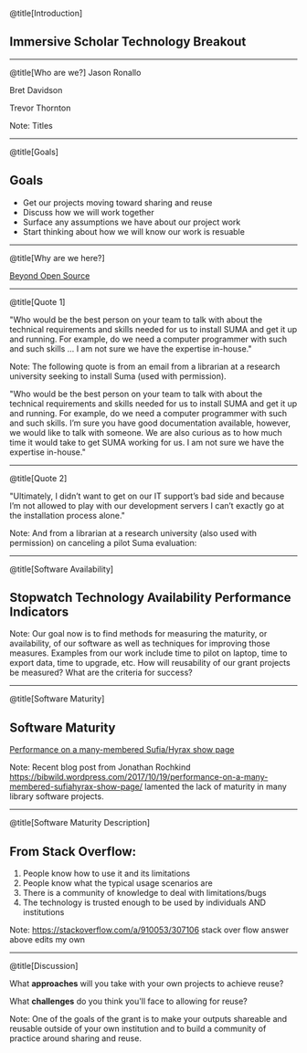 @title[Introduction]
## Immersive Scholar Technology Breakout

---
@title[Who are we?]
Jason Ronallo

Bret Davidson

Trevor Thornton

Note:
Titles

---
@title[Goals]
## Goals

- Get our projects moving toward sharing and reuse
- Discuss how we will work together
- Surface any assumptions we have about our project work
- Start thinking about how we will know our work is resuable

---
@title[Why are we here?]

[Beyond Open Source](http://journal.code4lib.org/articles/11148)

---
@title[Quote 1]

"Who would be the best person on your team to talk with about the technical requirements and skills needed for us to install SUMA and get it up and running. For example, do we need a computer programmer with such and such skills &hellip; I am not sure we have the expertise in-house."

Note:
The following quote is from an email from a librarian at a research university seeking to install Suma (used with permission).

"Who would be the best person on your team to talk with about the technical requirements and skills needed for us to install SUMA and get it up and running. For example, do we need a computer programmer with such and such skills. I’m sure you have good documentation available, however, we would like to talk with someone. We are also curious as to how much time it would take to get SUMA working for us. I am not sure we have the expertise in-house."

---
@title[Quote 2]

"Ultimately, I didn’t want to get on our IT support’s bad side and because I’m not allowed to play with our development servers I can’t exactly go at the installation process alone."

Note:
And from a librarian at a research university (also used with permission) on canceling a pilot Suma evaluation:

---
@title[Software Availability]

## Stopwatch Technology Availability Performance Indicators

Note:
Our goal now is to find methods for measuring the maturity, or availability, of our software as well as techniques for improving those measures. Examples from our work include time to pilot on laptop, time to export data, time to upgrade, etc. How will reusability of our grant projects be measured? What are the criteria for success?

---
@title[Software Maturity]
## Software Maturity

[Performance on a many-membered Sufia/Hyrax show page](https://bibwild.wordpress.com/2017/10/19/performance-on-a-many-membered-sufiahyrax-show-page/)

Note:
Recent blog post from Jonathan Rochkind https://bibwild.wordpress.com/2017/10/19/performance-on-a-many-membered-sufiahyrax-show-page/ lamented the lack of maturity in many library software projects.

---
@title[Software Maturity Description]
## From Stack Overflow:
1. People know how to use it and its limitations
1. People know what the typical usage scenarios are
1. There is a community of knowledge to deal with limitations/bugs
1. The technology is trusted enough to be used by individuals AND institutions

Note:
https://stackoverflow.com/a/910053/307106 stack over flow answer above
edits my own

---
@title[Discussion]

What **approaches** will you take with your own projects to achieve reuse?

What **challenges** do you think you'll face to allowing for reuse?

Note:
One of the goals of the grant is to make your outputs shareable and reusable outside of your own institution and to build a community of practice around sharing and reuse.
